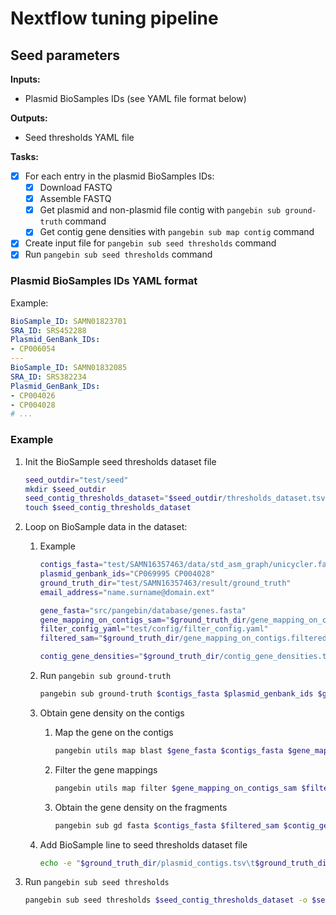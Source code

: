 # Nextflow tuning pipeline

## Seed parameters

**Inputs:**

* Plasmid BioSamples IDs (see YAML file format below)

**Outputs:**

* Seed thresholds YAML file

**Tasks:**

* [x] For each entry in the plasmid BioSamples IDs:
  * [x] Download FASTQ
  * [x] Assemble FASTQ
  * [x] Get plasmid and non-plasmid file contig with `pangebin sub ground-truth` command
  * [x] Get contig gene densities with `pangebin sub map contig` command
* [x] Create input file for `pangebin sub seed thresholds` command
* [x] Run `pangebin sub seed thresholds` command

### Plasmid BioSamples IDs YAML format

Example:

```yaml
BioSample_ID: SAMN01823701
SRA_ID: SRS452288
Plasmid_GenBank_IDs:
- CP006054
---
BioSample_ID: SAMN01832085
SRA_ID: SRS382234
Plasmid_GenBank_IDs:
- CP004026
- CP004028
# ...
```

### Example

1. Init the BioSample seed thresholds dataset file

   ```sh
   seed_outdir="test/seed"
   mkdir $seed_outdir
   seed_contig_thresholds_dataset="$seed_outdir/thresholds_dataset.tsv"
   touch $seed_contig_thresholds_dataset
   ```

2. Loop on BioSample data in the dataset:
   1. Example

      ```sh
      contigs_fasta="test/SAMN16357463/data/std_asm_graph/unicycler.fasta"
      plasmid_genbank_ids="CP069995 CP004028"
      ground_truth_dir="test/SAMN16357463/result/ground_truth"
      email_address="name.surname@domain.ext"

      gene_fasta="src/pangebin/database/genes.fasta"
      gene_mapping_on_contigs_sam="$ground_truth_dir/gene_mapping_on_contigs.sam"
      filter_config_yaml="test/config/filter_config.yaml"
      filtered_sam="$ground_truth_dir/gene_mapping_on_contigs.filtered.sam"

      contig_gene_densities="$ground_truth_dir/contig_gene_densities.tsv"
      ```

   2. Run `pangebin sub ground-truth`

      ```sh
      pangebin sub ground-truth $contigs_fasta $plasmid_genbank_ids $ground_truth_dir --email $email_address
      ```

   3. Obtain gene density on the contigs

      1. Map the gene on the contigs

         ```sh
         pangebin utils map blast $gene_fasta $contigs_fasta $gene_mapping_on_contigs_sam
         ```

      2. Filter the gene mappings

         ```sh
         pangebin utils map filter $gene_mapping_on_contigs_sam $filtered_sam --query-fasta $gene_fasta --config $filter_config_yaml
         ```

      3. Obtain the gene density on the fragments

         ```sh
         pangebin sub gd fasta $contigs_fasta $filtered_sam $contig_gene_densities
         ```

   4. Add BioSample line to seed thresholds dataset file

      ```sh
      echo -e "$ground_truth_dir/plasmid_contigs.tsv\t$ground_truth_dir/non_plasmid_contigs.tsv\t$contig_gene_densities" >> $seed_contig_thresholds_dataset
      ```

3. Run `pangebin sub seed thresholds`

   ```sh
   pangebin sub seed thresholds $seed_contig_thresholds_dataset -o $seed_outdir
   ```
